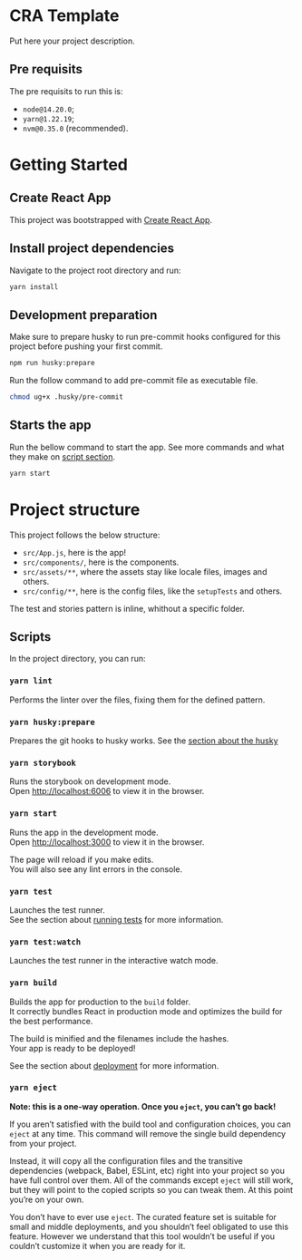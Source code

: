 # CRA Template

Put here your project description.

## Pre requisits

The pre requisits to run this is:

- `node@14.20.0`;
- `yarn@1.22.19`;
- `nvm@0.35.0` (recommended).

# Getting Started

## Create React App

This project was bootstrapped with [Create React App](https://github.com/facebook/create-react-app).

## Install project dependencies

Navigate to the project root directory and run:

```bash
yarn install
```

## Development preparation

Make sure to prepare husky to run pre-commit hooks configured for this project before pushing your first commit.

```bash
npm run husky:prepare
```

Run the follow command to add pre-commit file as executable file.

```bash
chmod ug+x .husky/pre-commit
```

## Starts the app

Run the bellow command to start the app. See more commands and what they make on [script section](#scripts).

```bash
yarn start
```

# Project structure

This project follows the below structure:

- `src/App.js`, here is the app!
- `src/components/`, here is the components.
- `src/assets/**`, where the assets stay like locale files, images and others.
- `src/config/**`, here is the config files, like the `setupTests` and others.

The test and stories pattern is inline, whithout a specific folder.

## Scripts

In the project directory, you can run:

### `yarn lint`

Performs the linter over the files, fixing them for
the defined pattern.

### `yarn husky:prepare`

Prepares the git hooks to husky works. See the
[section about the husky](https://github.com/typicode/husky/tree/main/docs)

### `yarn storybook`

Runs the storybook on development mode.\
Open [http://localhost:6006](http://localhost:6006) to view it in the browser.

### `yarn start`

Runs the app in the development mode.\
Open [http://localhost:3000](http://localhost:3000) to view it in the browser.

The page will reload if you make edits.\
You will also see any lint errors in the console.

### `yarn test`

Launches the test runner.\
See the section about [running tests](https://facebook.github.io/create-react-app/docs/running-tests) for more information.

### `yarn test:watch`

Launches the test runner in the interactive watch mode.

### `yarn build`

Builds the app for production to the `build` folder.\
It correctly bundles React in production mode and optimizes the build for the best performance.

The build is minified and the filenames include the hashes.\
Your app is ready to be deployed!

See the section about [deployment](https://facebook.github.io/create-react-app/docs/deployment) for more information.

### `yarn eject`

**Note: this is a one-way operation. Once you `eject`, you can’t go back!**

If you aren’t satisfied with the build tool and configuration choices, you can `eject` at any time. This command will remove the single build dependency from your project.

Instead, it will copy all the configuration files and the transitive dependencies (webpack, Babel, ESLint, etc) right into your project so you have full control over them. All of the commands except `eject` will still work, but they will point to the copied scripts so you can tweak them. At this point you’re on your own.

You don’t have to ever use `eject`. The curated feature set is suitable for small and middle deployments, and you shouldn’t feel obligated to use this feature. However we understand that this tool wouldn’t be useful if you couldn’t customize it when you are ready for it.
